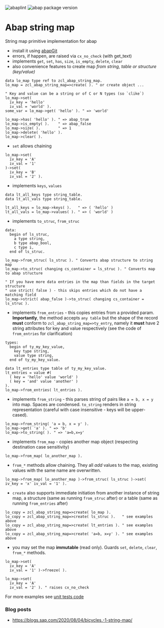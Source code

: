 ![abaplint](https://github.com/sbcgua/abap-string-map/workflows/abaplint/badge.svg)
![abap package version](https://img.shields.io/endpoint?url=https://shield.abap.space/version-shield-json/github/sbcgua/abap-string-map/src/zcl_abap_string_map.clas.abap)

# Abap string map

String map primitive implementation for abap

- install it using [abapGit](https://github.com/larshp/abapGit)
- errors, if happen, are raised via `cx_no_check` (with get_text)
- implements `get`, `set`, `has`, `size`, `is_empty`, `delete`, `clear`
- also convenience features to create map *from string, table or structure (key/value)*

```abap
data lo_map type ref to zcl_abap_string_map.
lo_map = zcl_abap_string_map=>create( ). " or create object ...

" Key and value can be a string or of C or N types (so `clike`)
lo_map->set(
  iv_key = 'hello'
  iv_val = 'world' ).
some_var = lo_map->get( 'hello' ). " => 'world'

lo_map->has( 'hello' ). " => abap_true
lo_map->is_empty( ).    " => abap_false
lo_map->size( ).        " => 1
lo_map->delete( 'hello' ).
lo_map->clear( ).
```

- `set` allows chaining

```abap
lo_map->set(
  iv_key = 'A'
  iv_val = '1' 
)->set(
  iv_key = 'B'
  iv_val = '2' ).
```

- implements `keys`, `values`

```abap
data lt_all_keys type string_table.
data lt_all_vals type string_table.

lt_all_keys = lo_map->keys( ).   " => ( 'hello' )
lt_all_vals = lo_map->values( ). " => ( 'world' )
```

- implements `to_struc`, `from_struc`

```abap
data:
  begin of ls_struc,
    a type string,
    b type abap_bool,
    c type i,
  end of ls_struc.

lo_map->from_struc( ls_struc ). " Converts abap structure to string map
lo_map->to_struc( changing cs_container = ls_struc ). " Converts map to abap structure

" If you have more data entries in the map than fields in the target structure
" use strict( false ) - this skips entries which do not have a matching field
lo_map->strict( abap_false )->to_struc( changing cs_container = ls_struc ).
```

- implements `from_entries` - this copies entries from a provided param. **Importantly**, the method accepts `any table` but the shape of the record **must** conform to `zcl_abap_string_map=>ty_entry`, namely it **must** have 2 string attributes for key and value respectively (see the code of `from_entries` for clarification)

```abap
types:
  begin of ty_my_key_value,
    key type string,
    value type string,
  end of ty_my_key_value.

data lt_entries type table of ty_my_key_value.
lt_entries = value #(
  ( key = 'hello' value 'world' )
  ( key = 'and' value 'another' )
).
lo_map->from_entries( lt_entries ).
```

- implements `from_string` - this parses string of pairs like `a = b, x = y` into map. Spaces are condensed. `to_string` renders in string representation (careful with case insensitive - keys will be upper-cased).

```abap
lo_map->from_string( 'a = b, x = y' ).
lo_map->get( 'a' ). " => 'b'
lo_map->to_string( ). " => 'a=b,x=y'
```

- implements `from_map` - copies another map object (respecting destination case sensitivity)

```abap
lo_map->from_map( lo_another_map ).
```

- `from_*` methods allow chaining. They all *add* values to the map, existing values with the same name are overwritten.

```abap
lo_map->from_map( lo_another_map )->from_struc( ls_struc )->set( iv_key = 'x' iv_val = '1' ).
```

- `create` also supports immediate initiation from another instance of string map, a structure (same as running `from_struc` after) or a table (same as running `from_entries` after)

```abap
lo_copy = zcl_abap_string_map=>create( lo_map ).
lo_copy = zcl_abap_string_map=>create( ls_struc ).   " see examples above
lo_copy = zcl_abap_string_map=>create( lt_entries ). " see examples above
lo_copy = zcl_abap_string_map=>create( 'a=b, x=y' ). " see examples above
```

- you may set the map **immutable** (read only). Guards `set`, `delete`, `clear`, `from_*` methods.

```abap
lo_map->set(
  iv_key = 'A'
  iv_val = '1' )->freeze( ).

lo_map->set(
  iv_key = 'A'
  iv_val = '2' ). " raises cx_no_check
```

For more examples see [unit tests code](https://github.com/sbcgua/abap-string-map/blob/master/src/zcl_abap_string_map.clas.testclasses.abap)

### Blog posts
- https://blogs.sap.com/2020/08/04/bicycles.-1-string-map/
